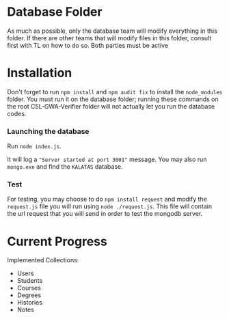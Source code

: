 # Database Folder
As much as possible, only the database team will modify everything in this folder. If there are other teams that will modify files in this folder, consult first with TL on how to do so. Both parties must be active

# Installation
Don't forget to run `npm install` and `npm audit fix` to install the `node_modules` folder. You must run it on the database folder; running these commands on the root C5L-GWA-Verifier folder will not actually let you run the database codes.

### Launching the database
Run `node index.js`.

It will log a `"Server started at port 3001"` message. You may also run `mongo.exe` and find the `KALATAS` database.

### Test
For testing, you may choose to do `npm install request` and modify the `request.js` file you will run using `node ./request.js`. This file will contain the url request that you will send in order to test the mongodb server.


# Current Progress
Implemented Collections:
* Users
* Students
* Courses
* Degrees
* Histories
* Notes